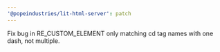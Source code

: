 ```yaml
---
'@popeindustries/lit-html-server': patch
---
```


Fix bug in RE_CUSTOM_ELEMENT only matching cd tag names with one dash, not multiple.
